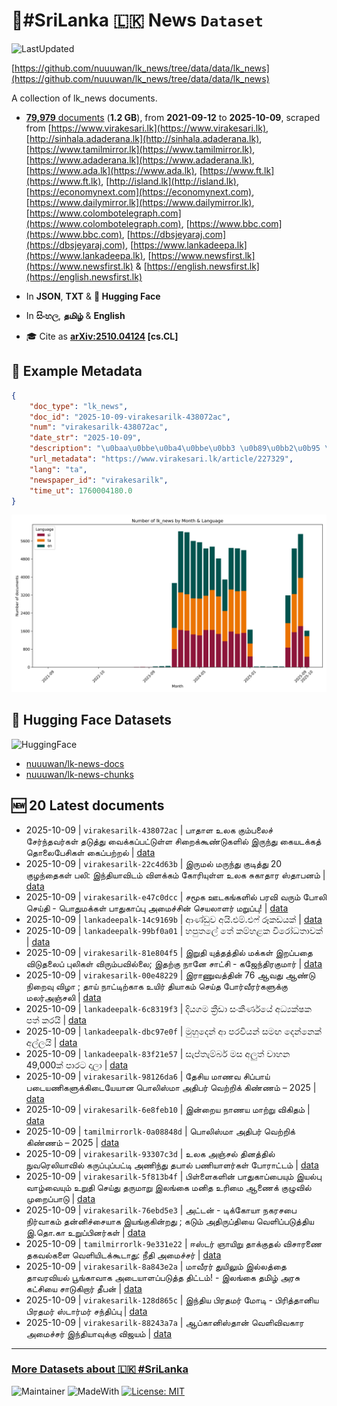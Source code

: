 # 📄#SriLanka 🇱🇰 News `Dataset`

![LastUpdated](https://img.shields.io/badge/last_updated-2025--10--09_15:46:35-green)

[https://github.com/nuuuwan/lk_news/tree/data/data/lk_news](https://github.com/nuuuwan/lk_news/tree/data/data/lk_news)

A collection of lk_news documents.

- [**79,979** documents](https://github.com/nuuuwan/lk_news/tree/data/data/lk_news) (**1.2 GB**), from **2021-09-12** to **2025-10-09**, scraped from [https://www.virakesari.lk](https://www.virakesari.lk), [http://sinhala.adaderana.lk](http://sinhala.adaderana.lk), [https://www.tamilmirror.lk](https://www.tamilmirror.lk), [https://www.adaderana.lk](https://www.adaderana.lk), [https://www.ada.lk](https://www.ada.lk), [https://www.ft.lk](https://www.ft.lk), [http://island.lk](http://island.lk), [https://economynext.com](https://economynext.com), [https://www.dailymirror.lk](https://www.dailymirror.lk), [https://www.colombotelegraph.com](https://www.colombotelegraph.com), [https://www.bbc.com](https://www.bbc.com), [https://dbsjeyaraj.com](https://dbsjeyaraj.com), [https://www.lankadeepa.lk](https://www.lankadeepa.lk), [https://www.newsfirst.lk](https://www.newsfirst.lk) & [https://english.newsfirst.lk](https://english.newsfirst.lk)

- In **JSON**, **TXT** & **🤗 Hugging Face**

- In **සිංහල**, **தமிழ்** & **English**

- 🎓 Cite as **[arXiv:2510.04124](https://arxiv.org/abs/2510.04124) [cs.CL]**

## 📝 Example Metadata

```json
{
    "doc_type": "lk_news",
    "doc_id": "2025-10-09-virakesarilk-438072ac",
    "num": "virakesarilk-438072ac",
    "date_str": "2025-10-09",
    "description": "\u0baa\u0bbe\u0ba4\u0bbe\u0bb3 \u0b89\u0bb2\u0b95 \u0b95\u0bc1\u0bae\u0bcd\u0baa\u0bb2\u0bc8\u0b9a\u0bcd \u0b9a\u0bc7\u0bb0\u0bcd\u0ba8\u0bcd\u0ba4\u0bb5\u0bb0\u0bcd\u0b95\u0bb3\u0bcd \u0ba4\u0b9f\u0bc1\u0ba4\u0bcd\u0ba4\u0bc1 \u0bb5\u0bc8\u0b95\u0bcd\u0b95\u0baa\u0bcd\u0baa\u0b9f\u0bcd\u0b9f\u0bc1\u0bb3\u0bcd\u0bb3 \u0b9a\u0bbf\u0bb1\u0bc8\u0b95\u0bcd\u0b95\u0bc2\u0ba3\u0bcd\u0b9f\u0bc1\u0b95\u0bb3\u0bbf\u0bb2\u0bcd \u0b87\u0bb0\u0bc1\u0ba8\u0bcd\u0ba4\u0bc1 \u0b95\u0bc8\u0baf\u0b9f\u0b95\u0bcd\u0b95\u0ba4\u0bcd \u0ba4\u0bca\u0bb2\u0bc8\u0baa\u0bc7\u0b9a\u0bbf\u0b95\u0bb3\u0bcd \u0b95\u0bc8\u0baa\u0bcd\u0baa\u0bb1\u0bcd\u0bb1\u0bb2\u0bcd",
    "url_metadata": "https://www.virakesari.lk/article/227329",
    "lang": "ta",
    "newspaper_id": "virakesarilk",
    "time_ut": 1760004180.0
}
```

![Chart](https://raw.githubusercontent.com/nuuuwan/lk_news/refs/heads/data/data/lk_news/docs_by_month_and_lang.png)

## 🤗 Hugging Face Datasets

![HuggingFace](https://img.shields.io/badge/-HuggingFace-FDEE21?style=for-the-badge&logo=HuggingFace)

- [nuuuwan/lk-news-docs](https://huggingface.co/datasets/nuuuwan/lk-news-docs)
- [nuuuwan/lk-news-chunks](https://huggingface.co/datasets/nuuuwan/lk-news-chunks)

## 🆕 20 Latest documents

- 2025-10-09 | `virakesarilk-438072ac` | பாதாள உலக கும்பலைச் சேர்ந்தவர்கள் தடுத்து வைக்கப்பட்டுள்ள சிறைக்கூண்டுகளில் இருந்து கையடக்கத் தொலைபேசிகள் கைப்பற்றல் | [data](https://github.com/nuuuwan/lk_news/tree/data/data/lk_news/2020s/2025/2025-10-09-virakesarilk-438072ac)
- 2025-10-09 | `virakesarilk-22c4d63b` | இருமல் மருந்து குடித்து 20 குழந்தைகள் பலி: இந்தியாவிடம் விளக்கம் கோரியுள்ள உலக சுகாதார ஸ்தாபனம் | [data](https://github.com/nuuuwan/lk_news/tree/data/data/lk_news/2020s/2025/2025-10-09-virakesarilk-22c4d63b)
- 2025-10-09 | `virakesarilk-e47c0dcc` | சமூக ஊடகங்களில் பரவி வரும் போலி செய்தி - பொதுமக்கள் பாதுகாப்பு அமைச்சின் செயலாளர் மறுப்பு! | [data](https://github.com/nuuuwan/lk_news/tree/data/data/lk_news/2020s/2025/2025-10-09-virakesarilk-e47c0dcc)
- 2025-10-09 | `lankadeepalk-14c9169b` | ආණ්ඩුව අයි.එම්.එෆ් රූකඩයක් | [data](https://github.com/nuuuwan/lk_news/tree/data/data/lk_news/2020s/2025/2025-10-09-lankadeepalk-14c9169b)
- 2025-10-09 | `lankadeepalk-99bf0a01` | හපුතලේ තේ කම්හළක විරෝධතාවක් | [data](https://github.com/nuuuwan/lk_news/tree/data/data/lk_news/2020s/2025/2025-10-09-lankadeepalk-99bf0a01)
- 2025-10-09 | `virakesarilk-81e804f5` | இறுதி யுத்தத்தில் மக்கள் இறப்பதை விடுதலைப் புலிகள் விரும்பவில்லை; இதற்கு நானே சாட்சி - கஜேந்திரகுமார் | [data](https://github.com/nuuuwan/lk_news/tree/data/data/lk_news/2020s/2025/2025-10-09-virakesarilk-81e804f5)
- 2025-10-09 | `virakesarilk-00e48229` | இராணுவத்தின் 76 ஆவது ஆண்டு நிறைவு விழா ; தாய் நாட்டிற்காக உயிர் தியாகம் செய்த போர்வீரர்களுக்கு மலர்அஞ்சலி | [data](https://github.com/nuuuwan/lk_news/tree/data/data/lk_news/2020s/2025/2025-10-09-virakesarilk-00e48229)
- 2025-10-09 | `lankadeepalk-6c8319f3` | දියගම  ක්‍රීඩා සංකීර්ණයේ අධ්‍යක්ෂක පත් කරයි | [data](https://github.com/nuuuwan/lk_news/tree/data/data/lk_news/2020s/2025/2025-10-09-lankadeepalk-6c8319f3)
- 2025-10-09 | `lankadeepalk-dbc97e0f` | මුහුදෙන් ආ පරවියන් සමඟ දෙන්නෙක් අල්ලයි | [data](https://github.com/nuuuwan/lk_news/tree/data/data/lk_news/2020s/2025/2025-10-09-lankadeepalk-dbc97e0f)
- 2025-10-09 | `lankadeepalk-83f21e57` | සැප්තැම්බර් මස අලුත් වාහන 49,000ක් පාරට දාලා | [data](https://github.com/nuuuwan/lk_news/tree/data/data/lk_news/2020s/2025/2025-10-09-lankadeepalk-83f21e57)
- 2025-10-09 | `virakesarilk-98126da6` | தேசிய மாணவ சிப்பாய் படையணிகளுக்கிடையேயான பொலிஸ்மா அதிபர் வெற்றிக் கிண்ணம் – 2025 | [data](https://github.com/nuuuwan/lk_news/tree/data/data/lk_news/2020s/2025/2025-10-09-virakesarilk-98126da6)
- 2025-10-09 | `virakesarilk-6e8feb10` | இன்றைய நாணய மாற்று விகிதம் | [data](https://github.com/nuuuwan/lk_news/tree/data/data/lk_news/2020s/2025/2025-10-09-virakesarilk-6e8feb10)
- 2025-10-09 | `tamilmirrorlk-0a08848d` | பொலிஸ்மா அதிபர் வெற்றிக் கிண்ணம் – 2025 | [data](https://github.com/nuuuwan/lk_news/tree/data/data/lk_news/2020s/2025/2025-10-09-tamilmirrorlk-0a08848d)
- 2025-10-09 | `virakesarilk-93307c3d` | உலக அஞ்சல் தினத்தில் நுவரெலியாவில் கருப்புப்பட்டி அணிந்து தபால் பணியாளர்கள் போராட்டம் | [data](https://github.com/nuuuwan/lk_news/tree/data/data/lk_news/2020s/2025/2025-10-09-virakesarilk-93307c3d)
- 2025-10-09 | `virakesarilk-5f813b4f` | பிள்ளைகளின் பாதுகாப்பையும்  இயல்பு வாழ்வையும் உறுதி செய்து தருமாறு இலங்கை மனித உரிமை ஆணைக் குழுவில் முறைப்பாடு | [data](https://github.com/nuuuwan/lk_news/tree/data/data/lk_news/2020s/2025/2025-10-09-virakesarilk-5f813b4f)
- 2025-10-09 | `virakesarilk-76ebd5e3` | அட்டன் - டிக்கோயா நகரசபை நிர்வாகம் தன்னிச்சையாக இயங்குகின்றது ; கடும் அதிருப்தியை வெளிப்படுத்திய இ.தொ.கா உறுப்பினர்கள் | [data](https://github.com/nuuuwan/lk_news/tree/data/data/lk_news/2020s/2025/2025-10-09-virakesarilk-76ebd5e3)
- 2025-10-09 | `tamilmirrorlk-9e331e22` | ஈஸ்டர் ஞாயிறு தாக்குதல் விசாரணை தகவல்களை வெளியிடக்கூடாது: நீதி அமைச்சர் | [data](https://github.com/nuuuwan/lk_news/tree/data/data/lk_news/2020s/2025/2025-10-09-tamilmirrorlk-9e331e22)
- 2025-10-09 | `virakesarilk-8a843e2a` | மாவீரர் துயிலும் இல்லத்தை தாவரவியல் பூங்காவாக அடையாளப்படுத்த திட்டம்! - இலங்கை தமிழ் அரசு கட்சியை சாடுகிறார் தீபன் | [data](https://github.com/nuuuwan/lk_news/tree/data/data/lk_news/2020s/2025/2025-10-09-virakesarilk-8a843e2a)
- 2025-10-09 | `virakesarilk-128d865c` | இந்திய பிரதமர் மோடி - பிரித்தானிய பிரதமர் ஸ்டார்மர் சந்திப்பு | [data](https://github.com/nuuuwan/lk_news/tree/data/data/lk_news/2020s/2025/2025-10-09-virakesarilk-128d865c)
- 2025-10-09 | `virakesarilk-88243a7a` | ஆப்கானிஸ்தான் வெளிவிவகார அமைச்சர் இந்தியாவுக்கு விஜயம் | [data](https://github.com/nuuuwan/lk_news/tree/data/data/lk_news/2020s/2025/2025-10-09-virakesarilk-88243a7a)

---

### [More Datasets about 🇱🇰 #SriLanka](https://github.com/nuuuwan/lk_datasets)

![Maintainer](https://img.shields.io/badge/maintainer-nuuuwan-red)
![MadeWith](https://img.shields.io/badge/made_with-python-blue)
[![License: MIT](https://img.shields.io/badge/License-MIT-yellow.svg)](https://opensource.org/licenses/MIT)
